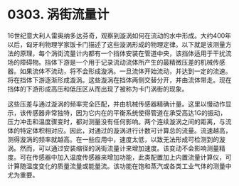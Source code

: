 # 0303. 涡街流量计

16世纪意大利人雷奥纳多达芬奇，观察到漩涡如何在流动的水中形成。大约400年以后，匈牙利物理学家饭卡门描述了这些漩涡形成的物理定律。以下就是该测量方法的原理，每个涡街流量计内都有一个挡体安装在管道中央，该挡体适用于干扰流场的障碍物。挡体下游是一个用于记录流动流体所产生的最精微压差的机械传感器。如果流体不流动，将不会形成漩涡。一旦流体开始流动，并达到一定的流速。将在挡体下游逐渐形成漩涡。这些漩涡在挡体两侧交替分开，并由流体带走。现在挡体的下游形成高压和低压区从而出现了被称为卡门涡街的现象。

这些压差与通过漩涡的频率完全匹配，并由机械传感器精确计量。这里以慢动作显示，该传感器非常独特，因为它内在的平衡系统使得管道在承受高达1G的振动，压力冲击和温度骤变时，都对测量没有任何影响。两个连续漩涡之间的距离，与流体的特定体积相对应。因此，对通过的漩涡进行计数可计算总的流量。流速越高，测得漩涡的频率就越高。在一些应用中，速度太低，以致无法形成可检测到的漩涡。然而，可以通过安装缩径的涡街流量计来增加速度。该变动不会影响测量精度。可在传感器中加入温度传感器来增加功能，此类配置加上内置流量计算仪，可计算随温度变化的质量流量或能量流。该功能在饱和蒸汽或各类工业气体的测量中尤为重要。